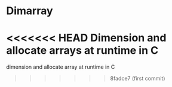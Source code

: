 # Dimarray
<<<<<<< HEAD
Dimension and allocate arrays at runtime in C
=======
dimension and allocate array at runtime in C

>>>>>>> 8fadce7 (first commit)

